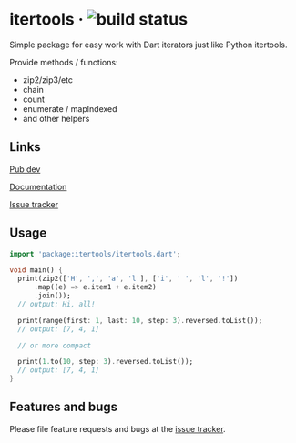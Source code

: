 # itertools &middot; ![build status](https://github.com/avdosev/itertools_dart/workflows/unittests/badge.svg)

Simple package for easy work with Dart iterators just like Python itertools.

Provide methods / functions:
* zip2/zip3/etc
* chain
* count
* enumerate / mapIndexed
* and other helpers

## Links

[Pub dev][pubdev]

[Documentation][docs]

[Issue tracker][tracker]

## Usage

```dart
import 'package:itertools/itertools.dart';

void main() {
  print(zip2(['H', ',', 'a', 'l'], ['i', ' ', 'l', '!'])
      .map((e) => e.item1 + e.item2)
      .join());
  // output: Hi, all!

  print(range(first: 1, last: 10, step: 3).reversed.toList());
  // output: [7, 4, 1]

  // or more compact

  print(1.to(10, step: 3).reversed.toList());
  // output: [7, 4, 1]
}
```

## Features and bugs

Please file feature requests and bugs at the [issue tracker][tracker].

[tracker]: https://github.com/avdosev/itertools_dart/issues
[pubdev]: https://pub.dev/packages/itertools
[docs]: https://pub.dev/documentation/itertools/latest/
